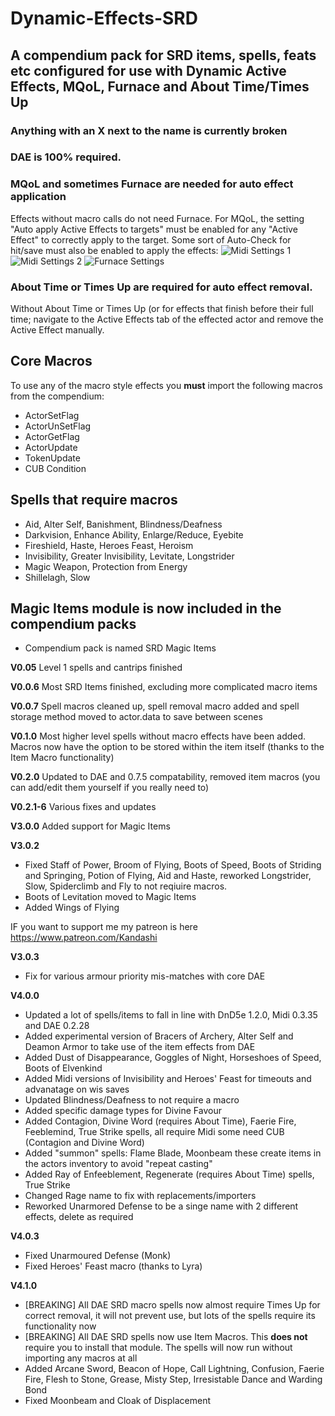 # Dynamic-Effects-SRD
A compendium pack for SRD items, spells, feats etc configured for use with Dynamic Active Effects, MQoL, Furnace and About Time/Times Up
--

### Anything with an X next to the name is currently broken

### DAE is 100% required.

### MQoL and sometimes Furnace are needed for auto effect application 
Effects without macro calls do not need Furnace. For MQoL, the setting "Auto apply Active Effects to targets" must be enabled for any "Active Effect" to correctly apply to the target. Some sort of Auto-Check for hit/save must also be enabled to apply the effects:
![Midi Settings 1](https://github.com/kandashi/Dynamic-Effects-SRD/blob/master/Images/Midi%20Settings.PNG)
![Midi Settings 2](https://github.com/kandashi/Dynamic-Effects-SRD/blob/master/Images/Midi%20Settings%202.PNG)
![Furnace Settings](https://github.com/kandashi/Dynamic-Effects-SRD/blob/master/Images/Furnace%20Settings.PNG)

### About Time or Times Up are required for auto effect removal.
Without About Time or Times Up (or for effects that finish before their full time; navigate to the Active Effects tab of the effected actor and remove the Active Effect manually.

## Core Macros
To use any of the macro style effects you **must** import the following macros from the compendium: 
* ActorSetFlag
* ActorUnSetFlag
* ActorGetFlag
* ActorUpdate
* TokenUpdate
* CUB Condition

## Spells that require macros
- Aid, Alter Self, Banishment, Blindness/Deafness
- Darkvision, Enhance Ability, Enlarge/Reduce, Eyebite
- Fireshield, Haste, Heroes Feast, Heroism
- Invisibility, Greater Invisibility, Levitate, Longstrider
- Magic Weapon, Protection from Energy
- Shillelagh, Slow


## Magic Items module is now included in the compendium packs
- Compendium pack is named SRD Magic Items




**V0.05** Level 1 spells and cantrips finished

**V0.0.6** Most SRD Items finished, excluding more complicated macro items

**V0.0.7** Spell macros cleaned up, spell removal macro added and spell storage method moved to actor.data to save between scenes

**V0.1.0** Most higher level spells without macro effects have been added. Macros now have the option to be stored within the item itself (thanks to the Item Macro functionality)  

**V0.2.0** Updated to DAE and 0.7.5 compatability, removed item macros (you can add/edit them yourself if you really need to) 

**V0.2.1-6** Various fixes and updates

**V3.0.0** Added support for Magic Items

**V3.0.2** 
- Fixed Staff of Power, Broom of Flying, Boots of Speed, Boots of Striding and Springing, Potion of Flying, Aid and Haste, reworked Longstrider, Slow, Spiderclimb and Fly to not reqiuire macros.
- Boots of Levitation moved to Magic Items
- Added Wings of Flying

IF you want to support me my patreon is here https://www.patreon.com/Kandashi

**V3.0.3**
- Fix for various armour priority mis-matches with core DAE

**V4.0.0**
- Updated a lot of spells/items to fall in line with DnD5e 1.2.0, Midi 0.3.35 and DAE 0.2.28
- Added experimental version of Bracers of Archery, Alter Self and Deamon Armor to take use of the item effects from DAE
- Added Dust of Disappearance, Goggles of Night, Horseshoes of Speed, Boots of Elvenkind
- Added Midi versions of Invisibility and Heroes' Feast for timeouts and advanatage on wis saves
- Updated Blindness/Deafness to not require a macro
- Added specific damage types for Divine Favour
- Added Contagion, Divine Word (requires About Time), Faerie Fire, Feeblemind, True Strike spells, all require Midi some need CUB (Contagion and Divine Word)
- Added "summon" spells: Flame Blade, Moonbeam these create items in the actors inventory to avoid "repeat casting"
- Added Ray of Enfeeblement, Regenerate (requires About Time) spells, True Strike
- Changed Rage name to fix with replacements/importers
- Reworked Unarmored Defense to be a singe name with 2 different effects, delete as required

**V4.0.3**
- Fixed Unarmoured Defense (Monk)
- Fixed Heroes' Feast macro (thanks to Lyra)

**V4.1.0**
- [BREAKING] All DAE SRD macro spells now almost require Times Up for correct removal, it will not prevent use, but lots of the spells require its functionality now
- [BREAKING] All DAE SRD spells now use Item Macros. This **does not** require you to install that module. The spells will now run without importing any macros at all
- Added Arcane Sword, Beacon of Hope, Call Lightning, Confusion, Faerie Fire, Flesh to Stone, Grease, Misty Step, Irresistable Dance and Warding Bond
- Fixed Moonbeam and Cloak of Displacement